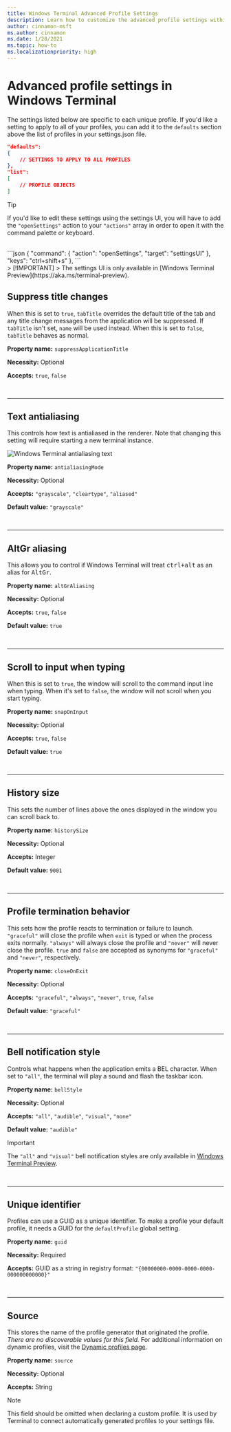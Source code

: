 ```yaml
---
title: Windows Terminal Advanced Profile Settings
description: Learn how to customize the advanced profile settings within Windows Terminal.
author: cinnamon-msft
ms.author: cinnamon
ms.date: 1/28/2021
ms.topic: how-to
ms.localizationpriority: high
---
```


# Advanced profile settings in Windows Terminal

The settings listed below are specific to each unique profile. If you'd like a setting to apply to all of your profiles, you can add it to the `defaults` section above the list of profiles in your settings.json file.

```json
"defaults":
{
    // SETTINGS TO APPLY TO ALL PROFILES
},
"list":
[
    // PROFILE OBJECTS
]
```

> [!TIP]
> If you'd like to edit these settings using the settings UI, you will have to add the `"openSettings"` action to your `"actions"` array in order to open it with the command palette or keyboard.
</br>
```json
{ "command": { "action": "openSettings", "target": "settingsUI" }, "keys": "ctrl+shift+s" },
```
</br>
> [!IMPORTANT]
> The settings UI is only available in [Windows Terminal Preview](https://aka.ms/terminal-preview).

## Suppress title changes

When this is set to `true`, `tabTitle` overrides the default title of the tab and any title change messages from the application will be suppressed. If `tabTitle` isn't set, `name` will be used instead. When this is set to `false`, `tabTitle` behaves as normal.

**Property name:** `suppressApplicationTitle`

**Necessity:** Optional

**Accepts:** `true`, `false`

<br />

___

## Text antialiasing

This controls how text is antialiased in the renderer. Note that changing this setting will require starting a new terminal instance.

![Windows Terminal antialiasing text](./../images/antialiasing-mode.gif)

**Property name:** `antialiasingMode`

**Necessity:** Optional

**Accepts:** `"grayscale"`, `"cleartype"`, `"aliased"`

**Default value:** `"grayscale"`

<br />

___

## AltGr aliasing

This allows you to control if Windows Terminal will treat <kbd>ctrl+alt</kbd> as an alias for <kbd>AltGr</kbd>.

**Property name:** `altGrAliasing`

**Necessity:** Optional

**Accepts:** `true`, `false`

**Default value:** `true`

<br />

___

## Scroll to input when typing

When this is set to `true`, the window will scroll to the command input line when typing. When it's set to `false`, the window will not scroll when you start typing.

**Property name:** `snapOnInput`

**Necessity:** Optional

**Accepts:** `true`, `false`

**Default value:** `true`

<br />

___

## History size

This sets the number of lines above the ones displayed in the window you can scroll back to.

**Property name:** `historySize`

**Necessity:** Optional

**Accepts:** Integer

**Default value:** `9001`

<br />

___

## Profile termination behavior

This sets how the profile reacts to termination or failure to launch. `"graceful"` will close the profile when `exit` is typed or when the process exits normally. `"always"` will always close the profile and `"never"` will never close the profile. `true` and `false` are accepted as synonyms for `"graceful"` and `"never"`, respectively.

**Property name:** `closeOnExit`

**Necessity:** Optional

**Accepts:** `"graceful"`, `"always"`, `"never"`, `true`, `false`

**Default value:** `"graceful"`

<br />

___

## Bell notification style

Controls what happens when the application emits a BEL character. When set to `"all"`, the terminal will play a sound and flash the taskbar icon.

**Property name:** `bellStyle`

**Necessity:** Optional

**Accepts:** `"all"`, `"audible"`, `"visual"`, `"none"`

**Default value:** `"audible"`

> [!IMPORTANT]
> The `"all"` and `"visual"` bell notification styles are only available in [Windows Terminal Preview](https://aka.ms/terminal-preview).

<br />

___

## Unique identifier

Profiles can use a GUID as a unique identifier. To make a profile your default profile, it needs a GUID for the `defaultProfile` global setting.

**Property name:** `guid`

**Necessity:** Required

**Accepts:** GUID as a string in registry format: `"{00000000-0000-0000-0000-000000000000}"`

<br />

___

## Source

This stores the name of the profile generator that originated the profile. _There are no discoverable values for this field._ For additional information on dynamic profiles, visit the [Dynamic profiles page](./../dynamic-profiles.md).

**Property name:** `source`

**Necessity:** Optional

**Accepts:** String

> [!NOTE]
> This field should be omitted when declaring a custom profile. It is used by Terminal to connect automatically generated profiles to your settings file.
